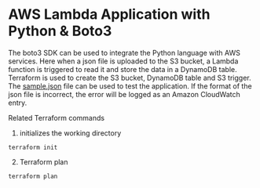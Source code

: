 # AWS Lambda Application with Python & Boto3
The boto3 SDK can be used to integrate the Python language with AWS services. Here when a json file is uploaded to the S3 bucket, a Lambda function is triggered to read it and store the data in a DynamoDB table. Terraform is used to create the S3 bucket, DynamoDB table and S3 trigger.
The [sample.json](sample.json) file can be used to test the application. If the format of the json file is incorrect, the error will be logged as an Amazon CloudWatch entry.

Related Terraform commands
1. initializes the working directory
```
terraform init
```
2. Terraform plan
```
terraform plan
```
